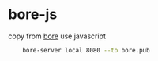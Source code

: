 # bore-js

copy from [bore](https://github.com/ekzhang/bore) use javascript

```bash
    bore-server local 8080 --to bore.pub
```
